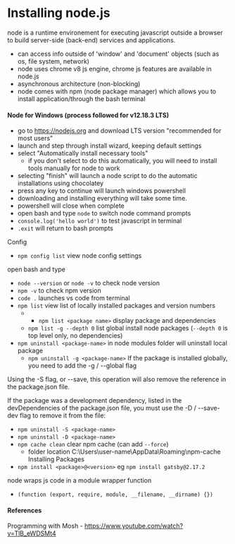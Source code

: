 # Installing node.js
node is a runtime environement for executing javascript outside a browser to build server-side (back-end) services and applications.
- can access info outside of 'window' and 'document' objects (such as os, file system, network)
- node uses chrome v8 js engine, chrome js features are available in node.js
- asynchronous architecture (non-blocking)
- node comes with npm (node package manager) which allows you to install application/through the bash terminal

#### Node for Windows (process followed for v12.18.3 LTS)
- go to https://nodejs.org and download LTS version "recommended for most users"
- launch and step through install wizard, keeping default settings
- select "Automatically install necessary tools"
  - if you don't select to do this automatically, you will need to install tools manually for node to work
- selecting "finish" will launch a node script to do the automatic installations using chocolatey
- press any key to continue will launch windows powershell
- downloading and installing everything will take some time.
- powershell will close when complete
- open bash and type `node` to switch node command prompts
- `console.log('hello world')` to test javascript in terminal
- `.exit` will return to bash prompts

Config
- `npm config list` view node config settings

open bash and type
- `node --version` or `node -v` to check node version
- `npm -v` to check npm version
- `code .` launches vs code from terminal
- `npm list` view list of locally installed packages and version numbers
  - - `npm list <package name>` display package and dependencies
  - `npm list -g --depth 0` list global install node packages (`--depth 0` is top level only, no dependencies)
- `npm uninstall <package-name>` in node modules folder will uninstall local package
  - `npm uninstall -g <package-name>` If the package is installed globally, you need to add the -g / --global flag
  
Using the -S flag, or --save, this operation will also remove the reference in the package.json file.

If the package was a development dependency, listed in the devDependencies of the package.json file, you must use the -D / --save-dev flag to remove it from the file:

- `npm uninstall -S <package-name>`
- `npm uninstall -D <package-name>`
- `npm cache clean` clear npm cache (can add `--force`)
  - folder location C:\Users\user-name\AppData\Roaming\npm-cache
Installing Packages
- `npm install <package>@<version>` eg `npm install gatsby@2.17.2`

node wraps js code in a module wrapper function
- `(function (export, require, module, __filename, __dirname) {})`

#### References
Programming with Mosh - https://www.youtube.com/watch?v=TlB_eWDSMt4
